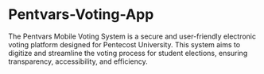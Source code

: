 # Pentvars-Voting-App
The Pentvars Mobile Voting System is a secure and user-friendly electronic voting platform designed for Pentecost University. This system aims to digitize and streamline the voting process for student elections, ensuring transparency, accessibility, and efficiency.
